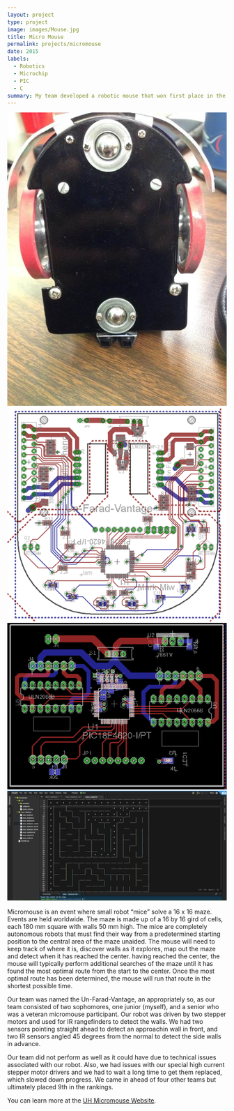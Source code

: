 ```yaml
---
layout: project
type: project
image: images/Mouse.jpg
title: Micro Mouse
permalink: projects/micromouse
date: 2015
labels:
  - Robotics
  - Microchip
  - PIC
  - C
summary: My team developed a robotic mouse that won first place in the 2015 UH Micromouse competition.
---
```


<div class="ui small rounded images">
  <img class="ui image" src="../images/Chassis_underside.jpg">
  <img class="ui image" src="../images/PCB%20I%20Top.png">
  <img class="ui image" src="../images/PCB%20II%20Top.png">
  <img class="ui image" src="../images/left_wall_hugger.PNG">
</div>

Micromouse is an event where small robot “mice” solve a 16 x 16 maze.  Events are held worldwide.  The maze is made up of a 16 by 16 gird of cells, each 180 mm square with walls 50 mm high.  The mice are completely autonomous robots that must find their way from a predetermined starting position to the central area of the maze unaided.  The mouse will need to keep track of where it is, discover walls as it explores, map out the maze and detect when it has reached the center.  having reached the center, the mouse will typically perform additional searches of the maze until it has found the most optimal route from the start to the center.  Once the most optimal route has been determined, the mouse will run that route in the shortest possible time.

Our team was named the Un-Farad-Vantage, an appropriately so, as our team consisted of two sophomores, one junior (myself), and a senior who was a veteran micromouse participant. Our robot was driven by two stepper motors and used for IR rangefinders to detect the walls. We had two sensors pointing straight ahead to detect an approachin wall in front, and two IR sensors angled 45 degrees from the normal to detect the side walls in advance.

Our team did not perform as well as it could have due to technical issues associated with our robot. Also, we had issues with our special high current stepper motor drivers and we had to wait a long time to get them replaced, which slowed down progress. We came in ahead of four other teams but ultimately placed 9th in the rankings.

You can learn more at the [UH Micromouse Website](http://www-ee.eng.hawaii.edu/~mmouse/about.html).



